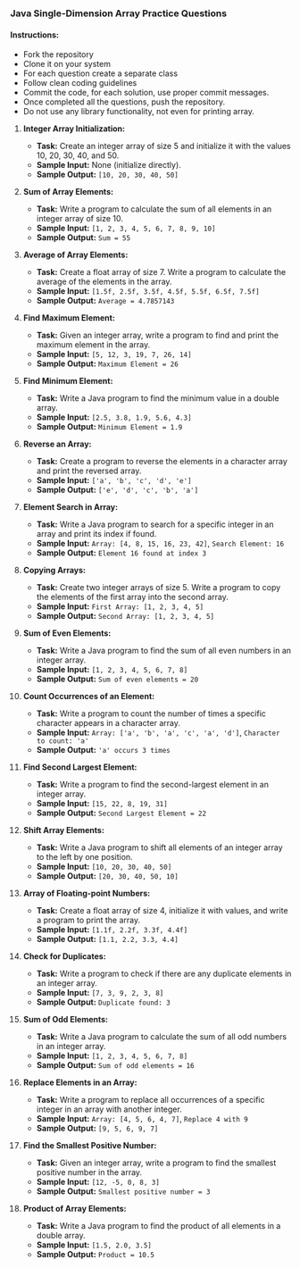 ### Java Single-Dimension Array Practice Questions
#### Instructions:
- Fork the repository
- Clone it on your system
- For each question create a separate class 
- Follow clean coding guidelines
- Commit the code, for each solution, use proper commit messages.
- Once completed all the questions, push the repository.
- Do not use any library functionality, not even for printing array.

1. **Integer Array Initialization:**
    - **Task:** Create an integer array of size 5 and initialize it with the values 10, 20, 30, 40, and 50.
    - **Sample Input:** None (initialize directly).
    - **Sample Output:** `[10, 20, 30, 40, 50]`

2. **Sum of Array Elements:**
    - **Task:** Write a program to calculate the sum of all elements in an integer array of size 10.
    - **Sample Input:** `[1, 2, 3, 4, 5, 6, 7, 8, 9, 10]`
    - **Sample Output:** `Sum = 55`

3. **Average of Array Elements:**
    - **Task:** Create a float array of size 7. Write a program to calculate the average of the elements in the array.
    - **Sample Input:** `[1.5f, 2.5f, 3.5f, 4.5f, 5.5f, 6.5f, 7.5f]`
    - **Sample Output:** `Average = 4.7857143`

4. **Find Maximum Element:**
    - **Task:** Given an integer array, write a program to find and print the maximum element in the array.
    - **Sample Input:** `[5, 12, 3, 19, 7, 26, 14]`
    - **Sample Output:** `Maximum Element = 26`

5. **Find Minimum Element:**
    - **Task:** Write a Java program to find the minimum value in a double array.
    - **Sample Input:** `[2.5, 3.8, 1.9, 5.6, 4.3]`
    - **Sample Output:** `Minimum Element = 1.9`

6. **Reverse an Array:**
    - **Task:** Create a program to reverse the elements in a character array and print the reversed array.
    - **Sample Input:** `['a', 'b', 'c', 'd', 'e']`
    - **Sample Output:** `['e', 'd', 'c', 'b', 'a']`

7. **Element Search in Array:**
    - **Task:** Write a Java program to search for a specific integer in an array and print its index if found.
    - **Sample Input:** `Array: [4, 8, 15, 16, 23, 42]`, `Search Element: 16`
    - **Sample Output:** `Element 16 found at index 3`

8. **Copying Arrays:**
    - **Task:** Create two integer arrays of size 5. Write a program to copy the elements of the first array into the second array.
    - **Sample Input:** `First Array: [1, 2, 3, 4, 5]`
    - **Sample Output:** `Second Array: [1, 2, 3, 4, 5]`

9. **Sum of Even Elements:**
   - **Task:** Write a Java program to find the sum of all even numbers in an integer array.
   - **Sample Input:** `[1, 2, 3, 4, 5, 6, 7, 8]`
   - **Sample Output:** `Sum of even elements = 20`

10. **Count Occurrences of an Element:**
    - **Task:** Write a program to count the number of times a specific character appears in a character array.
    - **Sample Input:** `Array: ['a', 'b', 'a', 'c', 'a', 'd']`, `Character to count: 'a'`
    - **Sample Output:** `'a' occurs 3 times`

11. **Find Second Largest Element:**
    - **Task:** Write a program to find the second-largest element in an integer array.
    - **Sample Input:** `[15, 22, 8, 19, 31]`
    - **Sample Output:** `Second Largest Element = 22`

12. **Shift Array Elements:**
    - **Task:** Write a Java program to shift all elements of an integer array to the left by one position.
    - **Sample Input:** `[10, 20, 30, 40, 50]`
    - **Sample Output:** `[20, 30, 40, 50, 10]`

13. **Array of Floating-point Numbers:**
    - **Task:** Create a float array of size 4, initialize it with values, and write a program to print the array.
    - **Sample Input:** `[1.1f, 2.2f, 3.3f, 4.4f]`
    - **Sample Output:** `[1.1, 2.2, 3.3, 4.4]`

14. **Check for Duplicates:**
    - **Task:** Write a program to check if there are any duplicate elements in an integer array.
    - **Sample Input:** `[7, 3, 9, 2, 3, 8]`
    - **Sample Output:** `Duplicate found: 3`

15. **Sum of Odd Elements:**
    - **Task:** Write a Java program to calculate the sum of all odd numbers in an integer array.
    - **Sample Input:** `[1, 2, 3, 4, 5, 6, 7, 8]`
    - **Sample Output:** `Sum of odd elements = 16`

16. **Replace Elements in an Array:**
    - **Task:** Write a program to replace all occurrences of a specific integer in an array with another integer.
    - **Sample Input:** `Array: [4, 5, 6, 4, 7]`, `Replace 4 with 9`
    - **Sample Output:** `[9, 5, 6, 9, 7]`

17. **Find the Smallest Positive Number:**
    - **Task:** Given an integer array, write a program to find the smallest positive number in the array.
    - **Sample Input:** `[12, -5, 0, 8, 3]`
    - **Sample Output:** `Smallest positive number = 3`

18. **Product of Array Elements:**
    - **Task:** Write a Java program to find the product of all elements in a double array.
    - **Sample Input:** `[1.5, 2.0, 3.5]`
    - **Sample Output:** `Product = 10.5`


